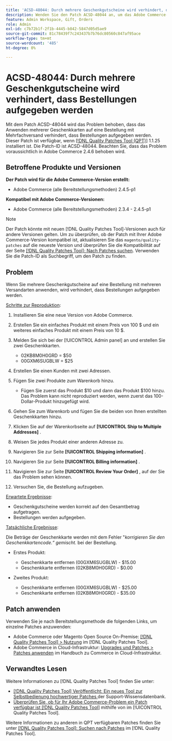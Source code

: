 ```yaml
---
title: 'ACSD-48044: Durch mehrere Geschenkgutscheine wird verhindert, dass Bestellungen aufgegeben werden'
description: Wenden Sie den Patch ACSD-48044 an, um das Adobe Commerce-Problem zu beheben, bei dem das Anwenden mehrerer Geschenkgutscheine auf eine Bestellung mit Mehrfachversand verhindert, dass Bestellungen aufgegeben werden.
feature: Admin Workspace, Gift, Orders
role: Admin
exl-id: c7b72b1f-2f1b-4445-b842-5847d05d5ae9
source-git-commit: 81c78439f7c243437b7b76dc80560c847af95ace
workflow-type: tm+mt
source-wordcount: '485'
ht-degree: 0%

---
```


# ACSD-48044: Durch mehrere Geschenkgutscheine wird verhindert, dass Bestellungen aufgegeben werden

Mit dem Patch ACSD-48044 wird das Problem behoben, dass das Anwenden mehrerer Geschenkkarten auf eine Bestellung mit Mehrfachversand verhindert, dass Bestellungen aufgegeben werden. Dieser Patch ist verfügbar, wenn [[!DNL Quality Patches Tool (QPT)]](https://experienceleague.adobe.com/de/docs/commerce-knowledge-base/kb/announcements/commerce-announcements/magento-quality-patches-released-new-tool-to-self-serve-quality-patches) 1.1.25 installiert ist. Die Patch-ID ist ACSD-48044. Beachten Sie, dass das Problem voraussichtlich in Adobe Commerce 2.4.6 behoben wird.

## Betroffene Produkte und Versionen

**Der Patch wird für die Adobe Commerce-Version erstellt:**

* Adobe Commerce (alle Bereitstellungsmethoden) 2.4.5-p1

**Kompatibel mit Adobe Commerce-Versionen:**

* Adobe Commerce (alle Bereitstellungsmethoden) 2.3.4 - 2.4.5-p1

>[!NOTE]
>
>Der Patch könnte mit neuen [!DNL Quality Patches Tool]-Versionen auch für andere Versionen gelten. Um zu überprüfen, ob der Patch mit Ihrer Adobe Commerce-Version kompatibel ist, aktualisieren Sie das `magento/quality-patches` auf die neueste Version und überprüfen Sie die Kompatibilität auf der Seite [[!DNL Quality Patches Tool]: Nach Patches suchen](https://experienceleague.adobe.com/tools/commerce-quality-patches/index.html?lang=de). Verwenden Sie die Patch-ID als Suchbegriff, um den Patch zu finden.

## Problem

Wenn Sie mehrere Geschenkgutscheine auf eine Bestellung mit mehreren Versandarten anwenden, wird verhindert, dass Bestellungen aufgegeben werden.

<u>Schritte zur Reproduktion</u>:

1. Installieren Sie eine neue Version von Adobe Commerce.
1. Erstellen Sie ein einfaches Produkt mit einem Preis von 100 $ und ein weiteres einfaches Produkt mit einem Preis von 10 $.
1. Melden Sie sich bei der [!UICONTROL Admin panel] an und erstellen Sie zwei Geschenkkarten.

   * 02KB8M0H0GRD = $50
   * 00GXM6SUGBLW = $25

1. Erstellen Sie einen Kunden mit zwei Adressen.
1. Fügen Sie zwei Produkte zum Warenkorb hinzu.

   * Fügen Sie zuerst das Produkt $10 und dann das Produkt $100 hinzu. Das Problem kann nicht reproduziert werden, wenn zuerst das 100-Dollar-Produkt hinzugefügt wird.

1. Gehen Sie zum Warenkorb und fügen Sie die beiden von Ihnen erstellten Geschenkkarten hinzu.
1. Klicken Sie auf der Warenkorbseite auf **[!UICONTROL Ship to Multiple Addresses]** .
1. Weisen Sie jedes Produkt einer anderen Adresse zu.
1. Navigieren Sie zur Seite **[!UICONTROL Shipping information]** .
1. Navigieren Sie zur Seite **[!UICONTROL Billing information]** .
1. Navigieren Sie zur Seite **[!UICONTROL Review Your Order]** , auf der Sie das Problem sehen können.
1. Versuchen Sie, die Bestellung aufzugeben.

<u>Erwartete Ergebnisse</u>:

* Geschenkgutscheine werden korrekt auf den Gesamtbetrag aufgetragen.
* Bestellungen werden aufgegeben.

<u>Tatsächliche Ergebnisse</u>:

Die Beträge der Geschenkkarte werden mit dem Fehler &quot;*korrigieren Sie den Geschenkkartencode.“ gemischt.* bei der Bestellung.

* Erstes Produkt:

   * Geschenkkarte entfernen (00GXM6SUGBLW) - $15.00
   * Geschenkkarte entfernen (02KB8M0H0GRD) - $0.00

* Zweites Produkt:

   * Geschenkkarte entfernen (00GXM6SUGBLW) - $25.00
   * Geschenkkarte entfernen (02KB8M0H0GRD) - $35.00

## Patch anwenden

Verwenden Sie je nach Bereitstellungsmethode die folgenden Links, um einzelne Patches anzuwenden:

* Adobe Commerce oder Magento Open Source On-Premise: [[!DNL Quality Patches Tool] > Nutzung](/help/tools/quality-patches-tool/usage.md) im [!DNL Quality Patches Tool].
* Adobe Commerce in Cloud-Infrastruktur: [Upgrades und Patches > Patches anwenden](https://experienceleague.adobe.com/docs/commerce-cloud-service/user-guide/develop/upgrade/apply-patches.html?lang=de) im Handbuch zu Commerce in Cloud-Infrastruktur.

## Verwandtes Lesen

Weitere Informationen zu [!DNL Quality Patches Tool] finden Sie unter:

* [[!DNL Quality Patches Tool] Veröffentlicht: Ein neues Tool zur Selbstbedienung hochwertiger Patches ](https://experienceleague.adobe.com/de/docs/commerce-knowledge-base/kb/announcements/commerce-announcements/magento-quality-patches-released-new-tool-to-self-serve-quality-patches) der Support-Wissensdatenbank.
* [Überprüfen Sie, ob für Ihr Adobe Commerce-Problem ein Patch verfügbar ist [!DNL Quality Patches Tool]](/help/tools/quality-patches-tool/patches-available-in-qpt/check-patch-for-magento-issue-with-magento-quality-patches.md) mithilfe von im [!UICONTROL Quality Patches Tool].


Weitere Informationen zu anderen in QPT verfügbaren Patches finden Sie unter [[!DNL Quality Patches Tool]: Suchen nach Patches](https://experienceleague.adobe.com/tools/commerce-quality-patches/index.html?lang=de) im [!DNL Quality Patches Tool].
